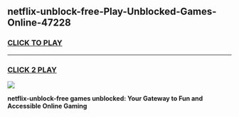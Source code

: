 
## netflix-unblock-free-Play-Unblocked-Games-Online-47228
<h3>
<a href="https://premium76.site?title=netflix-unblock-free&ref=25A">CLICK TO PLAY</a></h3>
<hr>

<h3>
<a href="https://premium76.site?title=netflix-unblock-free&ref=25A">CLICK 2 PLAY</a>
  
</h3>

<a href="https://premium76.site?title=netflix-unblock-free&ref=25A"><img src="https://clearcache.store/games.png"></a>


**netflix-unblock-free games unblocked: Your Gateway to Fun and Accessible Online Gaming**
